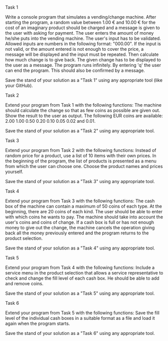 Task 1

Write a console program that simulates a vending/change machine. After starting the program, a random value between 1.00 € and 10.00 € for the cost of an imaginary product should be charged and a message is given to the user with asking for payment. The user enters the amount of money he/she puts into the vending machine. The user's input has to be validated. Allowed inputs are numbers in the following format: "000.00". If the input is not valid, or the amount entered is not enough to cover the price, a message will be displayed and the input must be repeated. Then calculate how much change is to give back. The given change has to be displayed to the user as a message. The program runs infinitely. By entering 'q' the user can end the program. This should also be confirmed by a message.

Save the stand of your solution as a "Task 1" using any appropriate tool (like your GitHub).

Task 2

Extend your program from Task 1 with the following functions:
The machine should calculate the change so that as few coins as possible are given out. Show the result to the user as output.
The following EUR coins are available: 2.00 1.00 0.50 0.20 0.10 0.05 0.02 and 0.01.

Save the stand of your solution as a "Task 2" using any appropriate tool.

Task 3

Extend your program from Task 2 with the following functions:
Instead of random price for a product, use a list of 10 items with their own prices. In the beginning of the program, the list of products is presented as a menu from which the user can choose one. Choose the product names and prices yourself.

Save the stand of your solution as a "Task 3" using any appropriate tool.

Task 4

Extend your program from Task 3 with the following functions:
The cash box of the machine can contain a maximum of 50 coins of each type. At the beginning, there are 20 coins of each kind. The user should be able to enter with which coins he wants to pay. The machine should take into account the user's coins and coins of change. If a cash box is full or has not enough money to give out the change, the machine cancels the operation giving back all the money previously entered and the program returns to the product selection.

Save the stand of your solution as a "Task 4" using any appropriate tool.

Task 5

Extend your program from Task 4 with the following functions:
Include a service menu in the product selection that allows a service representative to check and change the fill level of each cash box. He should be able to add and remove coins.

Save the stand of your solution as a "Task 5" using any appropriate tool.

Task 6

Extend your program from Task 5 with the following functions:
Save the fill level of the individual cash boxes in a suitable format as a file and load it again when the program starts.

Save the stand of your solution as a "Task 6" using any appropriate tool.
